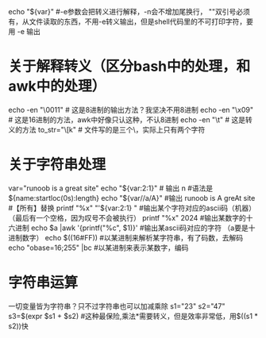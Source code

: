 echo "${var}" #-e参数会把转义进行解释，-n会不增加尾换行， ""双引号必须有，从文件读取的东西，不用-e转义输出，但是shell代码里的不可打印字符，要用 -e 输出

# 关于解释转义（区分bash中的处理，和awk中的处理）
echo -en "\0011" # 这是8进制的输出方法？我坚决不用8进制
echo -en "\x09" # 这是16进制的方法，awk中好像只认这种，不认8进制
echo -en "\t" # 这是转义的方法
to_str="\\\[k" # 文件写的是三个\，实际上只有两个字符


# 关于字符串处理
var="runoob is a great site"
echo "${var:2:1}" # 输出 n  #语法是${name:startloc(0s):length}
echo "${var//a/A}" #输出 runoob is A greAt site  #【所有】替换
printf "%x" "'${var:2:1} " #输出某个字符对应的ascii码（机器） （最后有一个空格，因为叹号不会被执行）
printf "%x" 2024 #输出某数字的十六进制
echo $a |awk '{printf("%c", $1)}' #输出某ascii码对应的字符 （a要是十进制数字）
echo $((16#FF)) #以某进制来解析某字符串，有了码数，去解码
echo "obase=16;255" |bc #以某进制来表示某数字，编码

# 字符串运算
一切变量皆为字符串？只不过字符串也可以加减乘除
s1="23"
s2="47"
s3=$(expr $s1 + $s2) #这种最保险,乘法*需要转义，但是效率非常低，用$((s1 * s2))快

